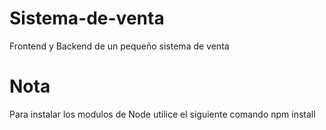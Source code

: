 # Sistema-de-venta
Frontend y Backend de un pequeño sistema de venta

# Nota
Para instalar los modulos de Node utilice el siguiente comando npm install
